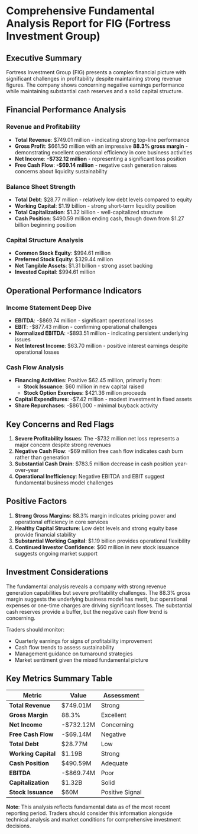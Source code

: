 # Comprehensive Fundamental Analysis Report for FIG (Fortress Investment Group)

## Executive Summary

Fortress Investment Group (FIG) presents a complex financial picture with significant challenges in profitability despite maintaining strong revenue figures. The company shows concerning negative earnings performance while maintaining substantial cash reserves and a solid capital structure.

## Financial Performance Analysis

### Revenue and Profitability
- **Total Revenue**: $749.01 million - indicating strong top-line performance
- **Gross Profit**: $661.50 million with an impressive **88.3% gross margin** - demonstrating excellent operational efficiency in core business activities
- **Net Income**: **-$732.12 million** - representing a significant loss position
- **Free Cash Flow**: **-$69.14 million** - negative cash generation raises concerns about liquidity sustainability

### Balance Sheet Strength
- **Total Debt**: $28.77 million - relatively low debt levels compared to equity
- **Working Capital**: $1.19 billion - strong short-term liquidity position
- **Total Capitalization**: $1.32 billion - well-capitalized structure
- **Cash Position**: $490.59 million ending cash, though down from $1.27 billion beginning position

### Capital Structure Analysis
- **Common Stock Equity**: $994.61 million
- **Preferred Stock Equity**: $329.44 million
- **Net Tangible Assets**: $1.31 billion - strong asset backing
- **Invested Capital**: $994.61 million

## Operational Performance Indicators

### Income Statement Deep Dive
- **EBITDA**: -$869.74 million - significant operational losses
- **EBIT**: -$877.43 million - confirming operational challenges
- **Normalized EBITDA**: -$893.51 million - indicating persistent underlying issues
- **Net Interest Income**: $63.70 million - positive interest earnings despite operational losses

### Cash Flow Analysis
- **Financing Activities**: Positive $62.45 million, primarily from:
  - **Stock Issuance**: $60 million in new capital raised
  - **Stock Option Exercises**: $421.36 million proceeds
- **Capital Expenditures**: -$7.42 million - modest investment in fixed assets
- **Share Repurchases**: -$861,000 - minimal buyback activity

## Key Concerns and Red Flags

1. **Severe Profitability Issues**: The -$732 million net loss represents a major concern despite strong revenues
2. **Negative Cash Flow**: -$69 million free cash flow indicates cash burn rather than generation
3. **Substantial Cash Drain**: $783.5 million decrease in cash position year-over-year
4. **Operational Inefficiency**: Negative EBITDA and EBIT suggest fundamental business model challenges

## Positive Factors

1. **Strong Gross Margins**: 88.3% margin indicates pricing power and operational efficiency in core services
2. **Healthy Capital Structure**: Low debt levels and strong equity base provide financial stability
3. **Substantial Working Capital**: $1.19 billion provides operational flexibility
4. **Continued Investor Confidence**: $60 million in new stock issuance suggests ongoing market support

## Investment Considerations

The fundamental analysis reveals a company with strong revenue generation capabilities but severe profitability challenges. The 88.3% gross margin suggests the underlying business model has merit, but operational expenses or one-time charges are driving significant losses. The substantial cash reserves provide a buffer, but the negative cash flow trend is concerning.

Traders should monitor:
- Quarterly earnings for signs of profitability improvement
- Cash flow trends to assess sustainability
- Management guidance on turnaround strategies
- Market sentiment given the mixed fundamental picture

## Key Metrics Summary Table

| Metric | Value | Assessment |
|--------|-------|------------|
| **Total Revenue** | $749.01M | Strong |
| **Gross Margin** | 88.3% | Excellent |
| **Net Income** | -$732.12M | Concerning |
| **Free Cash Flow** | -$69.14M | Negative |
| **Total Debt** | $28.77M | Low |
| **Working Capital** | $1.19B | Strong |
| **Cash Position** | $490.59M | Adequate |
| **EBITDA** | -$869.74M | Poor |
| **Capitalization** | $1.32B | Solid |
| **Stock Issuance** | $60M | Positive Signal |

**Note**: This analysis reflects fundamental data as of the most recent reporting period. Traders should consider this information alongside technical analysis and market conditions for comprehensive investment decisions.